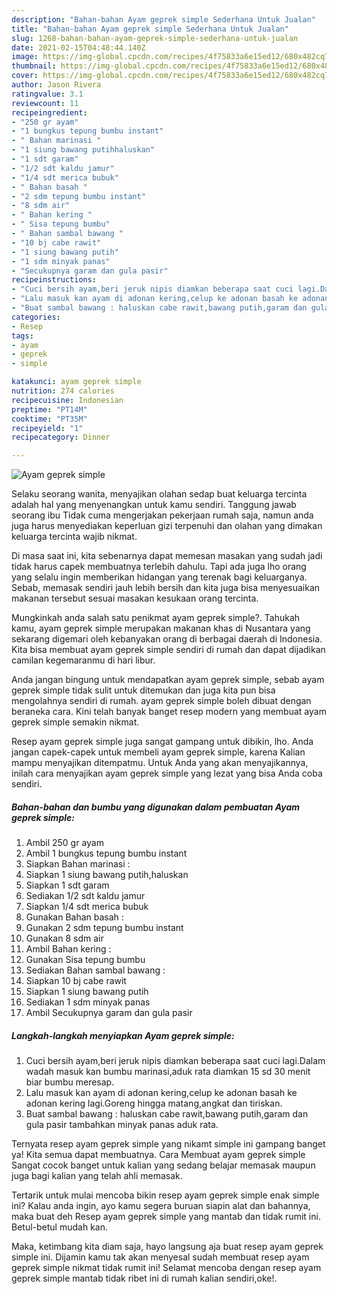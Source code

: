 ```yaml
---
description: "Bahan-bahan Ayam geprek simple Sederhana Untuk Jualan"
title: "Bahan-bahan Ayam geprek simple Sederhana Untuk Jualan"
slug: 1268-bahan-bahan-ayam-geprek-simple-sederhana-untuk-jualan
date: 2021-02-15T04:48:44.140Z
image: https://img-global.cpcdn.com/recipes/4f75833a6e15ed12/680x482cq70/ayam-geprek-simple-foto-resep-utama.jpg
thumbnail: https://img-global.cpcdn.com/recipes/4f75833a6e15ed12/680x482cq70/ayam-geprek-simple-foto-resep-utama.jpg
cover: https://img-global.cpcdn.com/recipes/4f75833a6e15ed12/680x482cq70/ayam-geprek-simple-foto-resep-utama.jpg
author: Jason Rivera
ratingvalue: 3.1
reviewcount: 11
recipeingredient:
- "250 gr ayam"
- "1 bungkus tepung bumbu instant"
- " Bahan marinasi "
- "1 siung bawang putihhaluskan"
- "1 sdt garam"
- "1/2 sdt kaldu jamur"
- "1/4 sdt merica bubuk"
- " Bahan basah "
- "2 sdm tepung bumbu instant"
- "8 sdm air"
- " Bahan kering "
- " Sisa tepung bumbu"
- " Bahan sambal bawang "
- "10 bj cabe rawit"
- "1 siung bawang putih"
- "1 sdm minyak panas"
- "Secukupnya garam dan gula pasir"
recipeinstructions:
- "Cuci bersih ayam,beri jeruk nipis diamkan beberapa saat cuci lagi.Dalam wadah masuk kan bumbu marinasi,aduk rata diamkan 15 sd 30 menit biar bumbu meresap."
- "Lalu masuk kan ayam di adonan kering,celup ke adonan basah ke adonan kering lagi.Goreng hingga matang,angkat dan tiriskan."
- "Buat sambal bawang : haluskan cabe rawit,bawang putih,garam dan gula pasir tambahkan minyak panas aduk rata."
categories:
- Resep
tags:
- ayam
- geprek
- simple

katakunci: ayam geprek simple 
nutrition: 274 calories
recipecuisine: Indonesian
preptime: "PT14M"
cooktime: "PT35M"
recipeyield: "1"
recipecategory: Dinner

---
```



![Ayam geprek simple](https://img-global.cpcdn.com/recipes/4f75833a6e15ed12/680x482cq70/ayam-geprek-simple-foto-resep-utama.jpg)

Selaku seorang wanita, menyajikan olahan sedap buat keluarga tercinta adalah hal yang menyenangkan untuk kamu sendiri. Tanggung jawab seorang ibu Tidak cuma mengerjakan pekerjaan rumah saja, namun anda juga harus menyediakan keperluan gizi terpenuhi dan olahan yang dimakan keluarga tercinta wajib nikmat.

Di masa  saat ini, kita sebenarnya dapat memesan masakan yang sudah jadi tidak harus capek membuatnya terlebih dahulu. Tapi ada juga lho orang yang selalu ingin memberikan hidangan yang terenak bagi keluarganya. Sebab, memasak sendiri jauh lebih bersih dan kita juga bisa menyesuaikan makanan tersebut sesuai masakan kesukaan orang tercinta. 



Mungkinkah anda salah satu penikmat ayam geprek simple?. Tahukah kamu, ayam geprek simple merupakan makanan khas di Nusantara yang sekarang digemari oleh kebanyakan orang di berbagai daerah di Indonesia. Kita bisa membuat ayam geprek simple sendiri di rumah dan dapat dijadikan camilan kegemaranmu di hari libur.

Anda jangan bingung untuk mendapatkan ayam geprek simple, sebab ayam geprek simple tidak sulit untuk ditemukan dan juga kita pun bisa mengolahnya sendiri di rumah. ayam geprek simple boleh dibuat dengan beraneka cara. Kini telah banyak banget resep modern yang membuat ayam geprek simple semakin nikmat.

Resep ayam geprek simple juga sangat gampang untuk dibikin, lho. Anda jangan capek-capek untuk membeli ayam geprek simple, karena Kalian mampu menyajikan ditempatmu. Untuk Anda yang akan menyajikannya, inilah cara menyajikan ayam geprek simple yang lezat yang bisa Anda coba sendiri.

<!--inarticleads1-->

##### Bahan-bahan dan bumbu yang digunakan dalam pembuatan Ayam geprek simple:

1. Ambil 250 gr ayam
1. Ambil 1 bungkus tepung bumbu instant
1. Siapkan  Bahan marinasi :
1. Siapkan 1 siung bawang putih,haluskan
1. Siapkan 1 sdt garam
1. Sediakan 1/2 sdt kaldu jamur
1. Siapkan 1/4 sdt merica bubuk
1. Gunakan  Bahan basah :
1. Gunakan 2 sdm tepung bumbu instant
1. Gunakan 8 sdm air
1. Ambil  Bahan kering :
1. Gunakan  Sisa tepung bumbu
1. Sediakan  Bahan sambal bawang :
1. Siapkan 10 bj cabe rawit
1. Siapkan 1 siung bawang putih
1. Sediakan 1 sdm minyak panas
1. Ambil Secukupnya garam dan gula pasir




<!--inarticleads2-->

##### Langkah-langkah menyiapkan Ayam geprek simple:

1. Cuci bersih ayam,beri jeruk nipis diamkan beberapa saat cuci lagi.Dalam wadah masuk kan bumbu marinasi,aduk rata diamkan 15 sd 30 menit biar bumbu meresap.
1. Lalu masuk kan ayam di adonan kering,celup ke adonan basah ke adonan kering lagi.Goreng hingga matang,angkat dan tiriskan.
1. Buat sambal bawang : haluskan cabe rawit,bawang putih,garam dan gula pasir tambahkan minyak panas aduk rata.




Ternyata resep ayam geprek simple yang nikamt simple ini gampang banget ya! Kita semua dapat membuatnya. Cara Membuat ayam geprek simple Sangat cocok banget untuk kalian yang sedang belajar memasak maupun juga bagi kalian yang telah ahli memasak.

Tertarik untuk mulai mencoba bikin resep ayam geprek simple enak simple ini? Kalau anda ingin, ayo kamu segera buruan siapin alat dan bahannya, maka buat deh Resep ayam geprek simple yang mantab dan tidak rumit ini. Betul-betul mudah kan. 

Maka, ketimbang kita diam saja, hayo langsung aja buat resep ayam geprek simple ini. Dijamin kamu tak akan menyesal sudah membuat resep ayam geprek simple nikmat tidak rumit ini! Selamat mencoba dengan resep ayam geprek simple mantab tidak ribet ini di rumah kalian sendiri,oke!.

